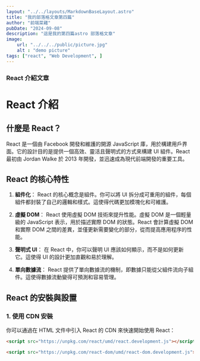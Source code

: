 ```yaml
---
layout: "../../layouts/MarkdownBaseLayout.astro"
title: "我的部落格文章第四篇"
author: "前端菜雞"
pubDate: "2024-09-08"
description: "這是我的第四篇astro 部落格文章"
image: 
    url: "../../../public/picture.jpg"
    alt : "demo picture"
tags: ["react", "Web Development", ]
---
```


### React 介紹文章

# React 介紹

## 什麼是 React？

React 是一個由 Facebook 開發和維護的開源 JavaScript 庫，用於構建用戶界面。它的設計目的是提供一個高效、靈活且聲明式的方式來構建 UI 組件。React 最初由 Jordan Walke 於 2013 年開發，並迅速成為現代前端開發的重要工具。

## React 的核心特性

1. **組件化**：
   React 的核心概念是組件。你可以將 UI 拆分成可重用的組件，每個組件都封裝了自己的邏輯和樣式。這使得代碼更加模塊化和可維護。

2. **虛擬 DOM**：
   React 使用虛擬 DOM 技術來提升性能。虛擬 DOM 是一個輕量級的 JavaScript 表示，用於描述實際 DOM 的狀態。React 會計算虛擬 DOM 和實際 DOM 之間的差異，並僅更新需要變化的部分，從而提高應用程序的性能。

3. **聲明式 UI**：
   在 React 中，你可以聲明 UI 應該如何顯示，而不是如何更新它。這使得 UI 的設計更加直觀和易於理解。

4. **單向數據流**：
   React 提供了單向數據流的機制，即數據只能從父組件流向子組件。這使得數據流動變得可預測和容易管理。

## React 的安裝與設置

### 1. 使用 CDN 安裝

你可以通過在 HTML 文件中引入 React 的 CDN 來快速開始使用 React：

```html
<script src="https://unpkg.com/react/umd/react.development.js"></script>

<script src="https://unpkg.com/react-dom/umd/react-dom.development.js"></script>
```

